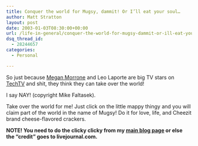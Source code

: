 ```yaml
---
title: Conquer the world for Mugsy, dammit! Or I’ll eat your soul…
author: Matt Stratton
layout: post
date: 2003-01-03T08:30:00+00:00
url: /life-in-general/conquer-the-world-for-mugsy-dammit-or-ill-eat-your-soul
dsq_thread_id:
  - 28244657
categories:
  - Personal

---
```

So just because [Megan Morrone][1] and Leo Laporte are big TV stars on [TechTV][2] and shit, they think they can take over the world!

I say NAY! (copyright Mike Faltasek).

Take over the world for me! Just click on the little mappy thingy and you will claim part of the world in the name of Mugsy! Do it for love, life, and Cheezit brand cheese-flavored crackers.

**NOTE! You need to do the clicky clicky from my [main blog page][3] or else the &#8220;credit&#8221; goes to livejournal.com.**

 [1]: https://www.jumpingmonkeys.com/
 [2]: https://www.techtv.com
 [3]: https://mugsy1274.livejournal.com
